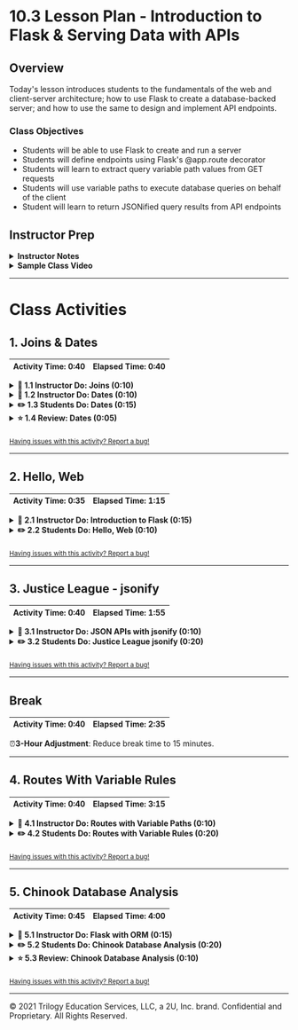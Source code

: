 # 10.3 Lesson Plan - Introduction to Flask & Serving Data with APIs

## Overview

Today's lesson introduces students to the fundamentals of the web and client-server architecture;  how to use Flask to create a database-backed server; and how to use the same to design and implement API endpoints.

### Class Objectives

* Students will be able to use Flask to create and run a server
* Students will define endpoints using Flask's @app.route decorator
* Students will learn to extract query variable path values from GET requests
* Students will use variable paths to execute database queries on behalf of the client
* Student will learn to return JSONified query results from API endpoints

## Instructor Prep

<details>
  <summary><strong>Instructor Notes</strong></summary>

* You may find that this lesson falls on a weekday due to a holiday shifting the course schedule. In this case, we have provided notes within the LP that will allow you to **easily adjust the length of the lesson to fit into a weekday class**.

  * Be on the lookout for a ⏰**3-Hour Adjustment** note at the top of activities in this Lesson Plan. If this class is being taught on a weekday, please utilize the directions found in the note. Keep in mind that breaks will be reduced from 40 minutes to the typical 15 minutes for a weekday class as well.

  * Shortening these activities could potentially limit the students' ability to finish them, so please remind them to utilize office hours to clear up any questions they may have.

* Please reference our [Student FAQ](../../../05-Instructor-Resources/README.md#Unit-10-advanced-data-storage-and-retrieval) for answers to questions frequently asked by students of this program. If you have any recommendations for additional questions, feel free to log an issue or a pull request with your desired additions.

* Have your TAs refer to the [TimeTracker](TimeTracker.xlsx) to stay on track.

</details>

<details>
  <summary><strong>Sample Class Video</strong></summary>

* To view an example class lecture visit (Note video may not reflect latest lesson plan): [Class Video](https://codingbootcamp.hosted.panopto.com/Panopto/Pages/Viewer.aspx?id=bbd086c2-2f70-4a72-9c22-a9ed0185670c)

</details>

- - -

# Class Activities

## 1. Joins & Dates

| Activity Time:       0:40 |  Elapsed Time:      0:40  |
|---------------------------|---------------------------|

<details>
  <summary><strong>📣 1.1 Instructor Do: Joins (0:10)</strong></summary>

* Open the [slideshow](https://docs.google.com/presentation/d/1YKVExdDmIkwpTwST2bKdmYX9EaTM4bpeHDzCpwMgZkU) and use slides 1-6 to welcome the class and begin the first activity. Be sure to cover the following:

* Welcome the class and explain to the students what the class objectives are for today:

  * Create and run a Flask server.

  * Create static query endpoints in Flask.

  * Execute dynamic database queries with Flask.

  * Return API query results in JSON.

* Explain that in this first activity, you will demonstrate how to perform joins in SQLAlchemy.

* Remind students that SQLAlchemy can use pure SQL to manipulate SQL databases, or they can use a more Pythonic object-based approach.

  * When we use Python classes and objects with SQLAlchemy, SQL query joins behave very similarly to Pandas dataframe joins.

* Point out that in order to perform a join on tables using SQLAlchemy, we must first identify the structure and data contained within the SQL tables.

* Explain that once we identify what tables to join, what columns to keep, and what columns to join on, we can use the `.filter()` method to obtain the merged table results.

* Open [01-Ins_Joins/Solved/Ins_Joins.ipynb](Activities/01-Ins_Joins/Solved/Ins_Joins.ipynb) and first review using a filter in SQLAlchemy, which is the equivalent of a SQL `WHERE` statement:

  ![Images/joins01.png](Images/joins01.png)

  * The `NA` (North American mammal) table is queried, and filtered for rows where the `genus` is `Antilocapra`.

* Moving on to joins, we first use `inspect` to retrieve the names of the tables in the database:

  ![Images/joins02.png](Images/joins02.png)

* Likewise, we can `inspect` to retrieve the names of the columns in a table:

  ![Images/joins03.png](Images/joins03.png)

* The following query selects for all `sporder` columns from both `EA` (Europe) and `NA` (North America) tables:

  ![Images/joins04.png](Images/joins04.png)

  * Explain that this performs a cross join, or combines each row in one table with all the rows of the other.

  * The basic join is a filtering of this result, which we will see in the next cell.

* The next statement joins the two tables together:

  ![Images/joins05.png](Images/joins05.png)

  * The `sel` variable is assigned to a list that holds the columns queried from both tables.

  * Then the results are filtered for rows in each the `sporder` is the same in both tables.

* Finally, the results are packed into a tuple and printed.

  ![Images/joins06.png](Images/joins06.png)

</details>

<details>
  <summary><strong>📣 1.2 Instructor Do: Dates (0:10)</strong></summary>

* Open the [slideshow](https://docs.google.com/presentation/d/1YKVExdDmIkwpTwST2bKdmYX9EaTM4bpeHDzCpwMgZkU) and use slides 7-10 to introduce the next activity. Be sure to cover the following:

  * This activity will be a demonstration of working with dates in SQLAlchemy.

  * Times and dates have traditionally been trickier to manipulate than integers or decimals in programming.

    * For example, to add and subtract dates might involve doing so in seconds, then converting the results to days, months, weeks, or years.

    * Python offers libraries that make handling dates easier.

  * When it comes to real-world datasets, dates and times may be stored as datetype objects, as strings, or even as integers.

    * Therefore, it is important to use tools such as Python's `datetime` library to parse, convert, compare and filter by dates in a database.

* Open [02-Ins_Dates/Ins_Dates.ipynb](Activities/02-Ins_Dates/Solved/Ins_Dates.ipynb) and review how to query dates using SQLAlchemy:

* The database used in this activity deals with stock prices across the Dow Jones index over a period of time.

* After setting up and reflecting the SQL database into Python objects with SQLAlchemy, show how to query the first date in the table:

  ![Images/dates01.png](Images/dates01.png)

  * To show the latest date, order the dates in descending order and query the first result.

* Explain that it is also possible to filter for dates greater than (or less than) a given date:

  ![Images/dates02.png](Images/dates02.png)

* Next, go over the Python `datetime` library.

  ![Images/dates03.png](Images/dates03.png)

  * `date.date` or `date.datetime` can be used to retrieve and format dates and datetimes in ISO format.

* Difference in time can also be calculated with `timedelta`:

  ![Images/dates04.png](Images/dates04.png)

* Demonstrate that it's possible to query a date using the `datetime` library, then use the results in a SQLAlchemy filter:

  ![Images/dates05.png](Images/dates05.png)

* Finally, demonstrate extracting a specific parameter, such as date, week, or hour, from a datetime object:

  ![Images/dates06.png](Images/dates06.png)

  * Here, only the date (20th) is parsed out.

* Optionally, show the final example, which demonstrates SQLAlchemy's `func.strftime` method:

  ![Images/dates07.png](Images/dates07.png)

</details>

<details>
  <summary><strong>✏️ 1.3 Students Do: Dates (0:15)</strong></summary>

* **Files**:

  * [03-Stu_Dates/dow.sqlite](Activities/03-Stu_Dates/Resources/dow.sqlite)

  * [03-Stu_Dates/Stu_Dates.ipynb](Activities/03-Stu_Dates/Unsolved/Stu_Dates.ipynb)

* **Instructions**: [03-Stu_Dates/README.md](Activities/03-Stu_Dates/README.md)

* In this activity, students will practice working with dates, both in SQLAlchemy and with the `datetime` library. The instructions are included in the notebook file as comments.

* You may open the [slideshow](https://docs.google.com/presentation/d/1YKVExdDmIkwpTwST2bKdmYX9EaTM4bpeHDzCpwMgZkU) and use slides 11-13 to accompany this activity.

</details>

<details>
  <summary><strong>⭐ 1.4 Review: Dates (0:05)</strong></summary>

* The first task was to obtain the average price of each stock during the month of May.

* SQLAlchemy's `func.avg` method is used to obtain the average prices of opening, high, low, and closing prices.

  ```python
  sel = [Dow.stock,
       func.avg(Dow.open_price),
       func.avg(Dow.high_price),
       func.avg(Dow.low_price),
       func.avg(Dow.close_price)]
  may_averages = session.query(*sel).\
      filter(func.strftime("%m", Dow.date) == "05").\
      group_by(Dow.stock).\
      order_by(Dow.stock).all()
  may_averages
  ```

  * These averages are queried, then filtered for results from the month of May.
  * `func.strftime` is used to filter for results from May.
  * `%m` specifies the month.

* May average prices are pulled into a pandas data frame, then plotted with Matplotlib:

  ```python
  df = pd.DataFrame(may_averages, columns=['stock', 'open_avg', 'high_avg', 'low_avg', 'close_avg'])
  df.set_index('stock', inplace=True)
  df.plot.bar()
  plt.tight_layout()
  plt.show()
  ```

  ![Images/plt02.png](Images/plt02.png)

* In the bonus, students were asked to subtract, from IBM's high price after May, 2011, its low price. They were also asked to use the `datetime` library.

  ```python
  import datetime as dt

  date = dt.datetime(2011, 5, 31)

  results = session.query(Dow.high_price - Dow.low_price,
                          Dow.date).\
                    filter(Dow.date > date).filter(Dow.stock == 'IBM').all()

  # List comprehension solution
  ptp_rows = [{"Date": result[1], "PTP": result[0]} for result in results]
  ptp_rows
  ```

  * The `datetime` library is used to assign a date to a variable.
  * It is then plugged into the SQLAlchemy query to filter out dates that come after May 31, 2011.

* Next, the boxplot:

  ```python
  pd.DataFrame(ptp_rows).set_index("Date").boxplot(patch_artist=True)
  plt.title("IBM PTPs")
  plt.show()
  ```

  ![Images/boxplot02.png](Images/boxplot02.png)

</details>

<sub>[Having issues with this activity? Report a bug!](https://bit.ly/2X6yypC)</sub>

- - -

## 2. Hello, Web

| Activity Time:       0:35 |  Elapsed Time:      1:15  |
|---------------------------|---------------------------|

<details>
  <summary><strong>📣 2.1 Instructor Do: Introduction to Flask (0:15)</strong></summary>

* Open the [slideshow](https://docs.google.com/presentation/d/1YKVExdDmIkwpTwST2bKdmYX9EaTM4bpeHDzCpwMgZkU) and use slides 14-17 to introduce the next activity. Be sure to cover the following:

* Remind students that the Internet is built on model of _clients_ requesting data from _servers_.

* Remind students that whoever asks for information is called a "client".

* Point out that, when a person uses an API to fetch data, we have a tendency to consider the _person_ the client.

  * Point out that, _strictly speaking_, this isn't accurate: A _program_ makes a request on behalf of the person.

  * Point out that a **browser** is an example of a program that makes requests on behalf of a user.

* Point out that the same holds true for servers: A _server_ is simply a process running on a remote machine, that listens for, and knows how to respond to, incoming requests.

  * The point to emphasize is that a server is, essentially, _just a program_.

* Explain that, when we create an API for others to use, the code they write acts as a _client_ to our API server.

  * Point out that we have no control over the code our consumers write.

  * Point out that this means that, as API developers, **we do not write client code**.

* Emphasize that this means we will focus on writing the code that runs the server.

  * Remind students that this is the code responsible for retrieving and returning whatever data that users requests.

* Explain that [Flask](http://flask.pocoo.org/) is the tool that we'll use to implement our server.

  * Explain that Flask is an extremely intuitive library that makes it easy to develop APIs for distributing our data.

* Remind students that servers are programs that _listen_ for _requests_ to particular _URLS_, or **endpoints**.

  * Explain that Flask makes creating and starting a server trivial, and defining endpoints, easy: It takes less than 10 lines of code to define a functional index route!

* Open up [01-Ins_First_Steps_with_Flask/Solved/app.py](Activities/04-Ins_First_Steps_with_Flask/Solved/app.py), and explain the following.

  ```python
  # 1. import Flask
  from flask import Flask

  # 2. Create an app, being sure to pass __name__
  app = Flask(__name__)

  # 3. Define what to do when a user hits the index route
  @app.route("/")
  def home():
      print("Server received request for 'Home' page...")
      return "Welcome to my 'Home' page!"

  # 4. Define what to do when a user hits the /about route
  @app.route("/about")
  def about():
      print("Server received request for 'About' page...")
      return "Welcome to my 'About' page!"

  if __name__ == "__main__":
    app.run(debug=True)
  ```

* Explain that, to create a server, we simply import `Flask` (`#1`), and use it as a factory to create an `app` (`#2`).

  * Explain that, for our purposes, passing `__name__` to `Flask` is essentially mandatory.

  * [This is an important detail](http://flask.pocoo.org/docs/0.12/quickstart/#a-minimal-application), but it's outside the scope of today's lesson: Try not to get sidetracked if students inquire about this line.

* Explain how we use `@app.route` to associate an endpoint/URL (`/`, or `/about`) with the result of a function call (of `home` or `about`, respectively).

* Take a moment to hit each route in the browser, again.

  * Point out that, in the _terminal_, we see the results of the `print` message, _but not trace of the string we `return` to the client_.

  * Point out that, in the browser, we see the string the request handler _returns_, _but no trace of the call to `print`_.

  * Use this to illustrate and emphasize the relationship between the _client_—which receives a request handler's return value—and the _server_—where the functions associated with the response to a request are actually executed.

* Finally, remind students about using `if __name__ == "__main__"` to define "main" behavior.

  * Explain that `app.run` is all we need to do to _start_ the development server.

  * Explain that passing `debug=True` makes development _much_ easier, but emphasize that, in production, best practices demand that `debug` _must **always** be false_.

* Take a moment to address any questions before moving on.

</details>

<details>
  <summary><strong>✏️ 2.2 Students Do: Hello, Web (0:10)</strong></summary>

* **Files:** [05-Stu_Hello_Web/app.py](Activities/05-Stu_Hello_Web/Unsolved/app.py)

* **Instructions:** [05-Stu_Hello_Web/README.md](Activities/05-Stu_Hello_Web/README.md)

* Take a moment to run [05-Stu_Hello_Web/app.py](Activities/05-Stu_Hello_Web/Solved/app.py), and open it in the browser at [localhost:5000](http:127.0.0.1:5000). Demonstrate each of the below endpoints:

  * `/`

  * `/about`

  * `/contact`

* Point out that each of these endpoints simply returns a string.

* Take a moment to address any questions before allowing students to work.

* You may open the [slideshow](https://docs.google.com/presentation/d/1YKVExdDmIkwpTwST2bKdmYX9EaTM4bpeHDzCpwMgZkU) and use slides 18-20 to accompany this activity.

### 07. Everyone Do: Review Activity (0:10)

* Remind students that the objective of this activity was to create a server with three static endpoints, each of which returns a simple string response.

* Open up [Activities/05-Stu_Hello_Web/Solved/app.py](Activities/05-Stu_Hello_Web/Solved/app.py), and point out each of the steps required to create a server and define endpoints with Flask.

```python
# 1. Import Flask
from flask import Flask

# 2. Create an app
app = Flask(__name__)

# 3. Define static routes
@app.route("/")
def index():
  return "Hello, world!"

@app.route("/about")
def about():
  name = "Peleke"
  location = "Tien Shan"

  return f"My name is {name}, and I live in {location}."

@app.route("/contact")
def contact():
  email = "peleke@example.com"

  return (
    f"Questions? Comments? Complaints?<br>"
    f"Send an email to {email}."
  )

# 4. Define main behavior
if __name__ == "__main__":
  app.run(debug=True)
```

* Explain that we:

  1. Import Flask

  2. Use Flask to create an `app`

  3. Use the `@app.route` **decorator** to define a route.

     * `@app.route` is a function which takes the route's URL as its argument.

     * We then define a function which describes how the server should respond to requests to the corresponding endpoint.

     * We can use whatever names we want for these functions, which are often called **request handlers**.

  4. Define the behavior for when we start the server by running the file from the command line with: `python app.py`. In this case, we run our flask app.

* Take a moment to answer any questions before moving on.

</details>

<sub>[Having issues with this activity? Report a bug!](https://bit.ly/2wbwIIZ)</sub>

- - -

## 3. Justice League - jsonify

| Activity Time:       0:40 |  Elapsed Time:      1:55  |
|---------------------------|---------------------------|

<details>
  <summary><strong>📣 3.1 Instructor Do: JSON APIs with jsonify (0:10)</strong></summary>

* Open the [slideshow](https://docs.google.com/presentation/d/1YKVExdDmIkwpTwST2bKdmYX9EaTM4bpeHDzCpwMgZkU) and use slides 21-25 to introduce the next activity. Be sure to cover the following:

  * All of the the routes we've written thus far have returned _string_ responses.

  * The APIs we've dealt with do _not_ return raw text: rather, they return JSON data.

  * Fortunately, Python dictionaries map naturally to JSON.

    * Flask has a built-in method to automatically convert a dictionary into a properly formatted JSON response: `jsonify`.

    * Explain that although `jsonify` is not necessary as of Flask 1.1.0 it is still good practice to use `jsonify` to ensure the response is always treated appropriately.

* Remind students that routes must return HTTP responses.

  * This means we can't simply return the dictionary itself.

  * We can use `jsonify` to create an HTTP response with the dictionary data we want to send back to the client.

* Open [Activities/06-Ins_Jsonify/Solved/app.py](Activities/06-Ins_Jsonify/Solved/app.py).

  ```python
  from flask import Flask, jsonify

  app = Flask(__name__)

  hello_dict = {"Hello": "World!"}

  @app.route("/normal")
  def normal():
      return hello_dict

  @app.route("/jsonified")
  def jsonified():
      return jsonify(hello_dict)

  if __name__ == "__main__":
      app.run(debug=True)
  ```

* Import `jsonify` in addition to Flask.

* The `/normal` route simply returns `hello_dict`, with no call to `jsonify` however Flask converts the dictionary to json for us.

* We've used `return jsonify(<dictionary_name>)` to ensure we send a JSON response.

* Run `app.py`, and navigate to `localhost:5000/normal` to demonstrate how Flask automatically jsonified the dictionary.

* Navigate to `/jsonified`, and point out the working response when calling `jsonify`.

  <img width=200 alt="The response generated by jsonify" src="Images/jsonified_response.png">

* Take a moment to answer any questions before moving on.

</details>

<details>
  <summary><strong>✏️ 3.2 Students Do: Justice League jsonify (0:20)</strong></summary>

* ⏰**3-Hour Adjustment**: Reduce activity time to 15 minutes.

* **Files:** [Activities/07-Stu_Justice_League_jsonify/Unsolved/app.py](Activities/07-Stu_Justice_League_jsonify/Unsolved/app.py)

* **Instructions:** [07-Stu_Justice_League_jsonify/README.md](Activities/07-Stu_Justice_League_jsonify/README.md)

* Explain that students' task for this activity is to create a server configured to send welcome text at its index endpoint, and JSON data at its `api/v1.0/justice-league` endpoint.

* Run [Activities/07-Stu_Justice_League_jsonify/Solved/app.py](Activities/07-Stu_Justice_League_jsonify/Solved/app.py), and navigate to `localhost:5000/` in your browser to demonstrate the index route.

  ![The index route for the Justice League API.](Images/justice_league_welcome.png)

* Navigate to `localhost:5000/api/v1.0/justice-league` in your browser to demonstrate the API route.

  <img width=200 alt="The API route for the Justice League API." src="Images/justice_league_api.png">

* Answer any questions, and then give them time to work on it.

* You may open the [slideshow](https://docs.google.com/presentation/d/1YKVExdDmIkwpTwST2bKdmYX9EaTM4bpeHDzCpwMgZkU) and use slides 26-28 to accompany this activity.

### 10. Everyone Do: Review Activity (0:10)

* Remind students that the goal for this assignment was to allow users to retrieve a list of JSON objects describing Justice League characters.

* Open up [Activities/07-Stu_Justice_League_jsonify/Solved/app.py](Activities/07-Stu_Justice_League_jsonify/Solved/app.py), and explain the following points.

* Point out that we've defined a list of character dictionaries, called `justice_league_members`, in the beginning of the file.

  * Explain that, to implement the `/api/v1.0/justice-league` route, we simply define a route that returns `jsonify(justice_league_members)`.

  ```python
  @app.route("/api/v1.0/justice-league")
  def justice_league():
      """Return the justice league data as json"""

      return jsonify(justice_league_members)
  ```

* Explain that the index routes simply sends a string response.

* We are using `jsonify` specifically because APIs should return JSON and we want to ensure our code turns our dictionary into a JSON response.

* Our endpoint starts with `/api` to indicate to consumers that the response will contain _data_.

* Explain that, by convention, `/api` routes should _always_ return data (JSON in this case).

* (Brief "pulse check"): Ask a student to explain why we would want to use `jsonify` in our `/api/v1.0/justice-league` route.

* Point out that we've defined a list called `justice_league_members`.

* Explain that this data will be stored in memory when we run our server.

* This list serves as a "database" of sorts—it does, after all, contain our application's data!

* Explain that "real" applications typically run against more data than can be loaded into memory. That is where a _database_ comes in.

* Ask the students if they have an idea of how you can hook this application up to a database.

* Explain that, if we simply replace the code where we define `justice_league_members` with code to connect to a SQLAlchemy database, we can turn this server into a truly _database-backed API_!

* Explain that we'll proceed in two steps:

  1. Use variable paths to collect "user input"

  2. Connect the application to a database.

* Take a moment to answer any questions before moving on.

</details>

<sub>[Having issues with this activity? Report a bug!](https://bit.ly/2xOU0F6)</sub>

- - -

## Break

| Activity Time:       0:40 |  Elapsed Time:      2:35  |
|---------------------------|---------------------------|

⏰**3-Hour Adjustment**: Reduce break time to 15 minutes.

- - -

## 4. Routes With Variable Rules

| Activity Time:       0:40 |  Elapsed Time:      3:15  |
|---------------------------|---------------------------|

<details>
  <summary><strong>📣 4.1 Instructor Do: Routes with Variable Paths (0:10)</strong></summary>

* Open the [slideshow](https://docs.google.com/presentation/d/1YKVExdDmIkwpTwST2bKdmYX9EaTM4bpeHDzCpwMgZkU) and use slides 29-31 to introduce the next activity. Be sure to cover the following:

* Explain that our current API is only capable of returning the _entire_ Justice League dataset.

* It would be better if users could specify a particular character of interest.

* Explain that, ideally, consumers would be able to specify a character of interest in the URL, and expect either:

  * A JSON response with the character data, if it's in the data set; or

  * A JSON response with error information, indicating that the server couldn't find the character the user requested.

* Run [Activities/08-Ins_Variable_Rule/Solved/app.py](Activities/08-Ins_Variable_Rule/Solved/app.py), and navigate to [localhost:5000](http:127.0.0.1/). The root path lists the available routes. Visit each route and contrast the results:

  * [/api/v1.0/justice-league](http:127.0.0.1:5000/api/v1.0/justice-league)

  * [/api/v1.0/justice-league/Arthur%20Curry](http://127.0.0.1:5000/api/v1.0/justice-league/Arthur%20Curry)

* The response at the second endpoint is _just_ the data for Aquaman, _without_ the rest of the data in `justice_league_members`.

* Explain that `%20` is how we represent the space character within a URL.

* Open [Activities/08-Ins_Variable_Rule/Solved/app.py](Activities/08-Ins_Variable_Rule/Solved/app.py), and point out that we've added a route.

```python
@app.route("/api/v1.0/justice-league/<real_name>")
def justice_league_character(real_name):
    """Fetch the Justice League character whose real_name matches
       the path variable supplied by the user, or a 404 if not."""

    canonicalized = real_name.replace(" ", "").lower()
    for character in justice_league_members:
        search_term = character["real_name"].replace(" ", "").lower()

        if search_term == canonicalized:
            return jsonify(character)

    return jsonify({"error": f"Character with real_name {real_name} not found."}), 404
```

</details>

<details>
  <summary><strong>✏️ 4.2 Students Do: Routes with Variable Rules (0:20)</strong></summary>

* **Files:** [09-Stu_Variable_Rule/app.py](Activities/09-Stu_Variable_Rule/Unsolved/app.py)

* **Instructions:** [09-Stu_Variable_Rule/README.md](Activities/09-Stu_Variable_Rule/README.md)

* Run [Activities/09-Stu_Variable_Rule/Solved/app.py](Activities/09-Stu_Variable_Rule/Solved/app.py), and demonstrate its `/api/v1.0/justice-league/superhero/<superhero>` endpoint by visiting [localhost:5000/api/v1.0/justice-league/superhero/superman](http://127.0.0.1:5000/api/v1.0/justice-league/superman) (**but try to keep the URL hidden**).

* Point out that this route is functionally identical to the `<real_name>` route from before, but allows users to specify the desired value of the character's `superhero` key instead.

* Take a moment to answer any questions before moving on.

* You may open the [slideshow](https://docs.google.com/presentation/d/1YKVExdDmIkwpTwST2bKdmYX9EaTM4bpeHDzCpwMgZkU) and use slides 32-34 to accompany this activity.

### 14. Everyone Do: Review Activity (0:10)

* Open up [Activities/09-Stu_Variable_Rule/Solved/app.py](Activities/09-Stu_Variable_Rule/Solved/app.py).

* Remind students that the functionality for the new `<superhero>` route closely mirrors that of the `<real_name>` route from the instructor demonstration.

* Point out that the new route is identical to the `<real_name>` route; the only difference is that  we substitute `<real_name>` with `<superhero>`, and add `superhero` before defining the parameter to capture.

  * Explain that we must extend the URL or else the `<real_name>` and `<superhero>` routes will overlap.

* Explain that, as an alternative to defining the two _specific_ routes above, we could simply define a route that takes _two_ variable rules: `<key>` and `<value>`.

```python
@app.route("/api/v1.0/justice-league/<key>/<value>")
def justice_league_arbitrary_key(key, value):
    """Fetch the Justice League character whose <key> attribute has
       the value <value>."""

    for character in justice_league_members:
        if character[key] == value:
            return jsonify(character)

    return jsonify({"error": f"Character with key '{key}' with value '{value}' not found."}), 404
```

* Point out that this generalizes the pattern evident in the preceding endpoints by abstracting the hard-coded values `real_name` and `superhero` from the URL.

* Optionally, spend a few minutes discussing the advantages and disadvantages to each approach.

* Take a moment to answer any questions before moving on.

</details>

<sub>[Having issues with this activity? Report a bug!](https://bit.ly/3bMN3CR)</sub>

- - -

## 5. Chinook Database Analysis

| Activity Time:       0:45 |  Elapsed Time:      4:00  |
|---------------------------|---------------------------|

<details>
  <summary><strong>📣 5.1 Instructor Do: Flask with ORM (0:15)</strong></summary>

* Open the [slideshow](https://docs.google.com/presentation/d/1YKVExdDmIkwpTwST2bKdmYX9EaTM4bpeHDzCpwMgZkU) and use slides 36-38 to introduce the next activity. Be sure to cover the following:

  * Remind students that any useful API must make queries against data sets much too large to load into memory.

  * Explain that we'll next see how to perform ORM queries within their Flask routes.

* Start by running the [application](Activities/10-Ins_Flask_with_ORM/Solved/app.py) and open the app in the browser [here](http:127.0.0.1:5000/). The root path will list the available routes. Visit each route and show the results.

  * [/api/v1.0/names](http:127.0.0.1:5000/api/v1.0/names)

  * [/api/v1.0/passengers](http://127.0.0.1:5000/api/v1.0/passengers)

* Next, open the file [Activities/10-Ins_Flask_with_ORM/Solved/app.py](Activities/10-Ins_Flask_with_ORM/Solved/app.py) and walk through the code.

* Explain that we start by initializing our database connection and reflecting our tables using `automap_base`.

* Show that our root route `/` simply shows the available API routes for our application.

* Move on to the route `/api/v1.0/names` and show how simple queries can be performed in the route function. This query will get executed each time that we visit the route.

* Explain that we use `list` and `np.ravel` to unpack the list of tuples into a regular list of names. Feel free to replace `jsonfiy(all_names)` with `jsonify(results)` to show what this looks like before converting to a list.

* Next, show the route `/api/v1.0/passengers` and explain that here we are extracting the results into a list of dictionaries containing the `name`, `age`, and `sex` of each passenger.

* Finally, explain that we can return the JSON representation for this list of dictionary data using jsonfiy.

* Ask students for any additional questions before moving on.

</details>

<details>
  <summary><strong>✏️ 5.2 Students Do: Chinook Database Analysis (0:20)</strong></summary>

* ⏰**3-Hour Adjustment**: Remove this **Students Do** and the subsequent **Instructor Review** activities.

* **Files**:

  * [11-Stu_Chinook_Database_Analysis/Stu_Chinook.ipynb](Activities/11-Stu_Chinook_Database_Analysis/Unsolved/Stu_Chinook.ipynb)

* **Instructions**: [11-Stu_Chinook_Database_Analysis/README.md](Activities/11-Stu_Chinook_Database_Analysis/README.md)

* This is the final activity for the Advanced Data Storage and Retrieval Unit. The goal of this activity is to give students additional practice in analysis of databases using the SQLAlchemy ORM. Encourage the students to take their time and ask plenty of questions as they go through this.

* Explain that the students will be analyzing invoice data from the [Chinook database](https://chinookdatabase.codeplex.com/wikipage?title=Chinook_Schema&referringTitle=Home).

* Explain to the students that they will design SQLAlchemy ORM queries to answer specific questions about the invoice data.

* You may open the [slideshow](https://docs.google.com/presentation/d/1YKVExdDmIkwpTwST2bKdmYX9EaTM4bpeHDzCpwMgZkU) and use slides 39-41 to accompany this activity.

</details>

<details>
  <summary><strong>⭐ 5.3 Review: Chinook Database Analysis (0:10)</strong></summary>

* Open [Activities/11-Stu_Chinook_Database_Analysis/Solved/Stu_Chinook.ipynb](Activities/11-Stu_Chinook_Database_Analysis/Solved/Stu_Chinook.ipynb) and walk through the solution.

* Explain that the `import warnings` and `warnings.filterwarnings('ignore')` cell is simply to ignore the warning about using `Decimal` types with sqlite.

* Explain that we will continue to use `automap_base` to reflect our database tables.

* Show that we create an engine to the database file `chinook.sqlite`.

* Explain that our reflection results show that there are many tables available in the chinook dataset as can be seen in the [model diagram](https://web.archive.org/web/20170608221426/http://chinookdatabase.codeplex.com/wikipage?title=Chinook_Schema&referringTitle=Home). However, we will only be using the `invoices` and `invoice_items` tables from this database.

* Show the students that we start by saving a reference to the `invoices` table as `Invoices`.

* We create a database session object to use for our ORM queries to the database.

* Explain that in the first solution, we simply group by the Billing Country and select `Invoices.BillingCountry` to get a list of the Billing Countries in the table. We can also achieve this result using the `distinct` function.

* The next query expands on the first by calculating the sum of invoice total per country. We also order the results by this value in descending order. Note that we have to use the sqlalchemy function `desc()` to sort in descending order.

* Explain that we will also save a reference to the `invoice_items` table as `Items`.

* Show that we can return the Billing Postal codes for the USA by filtering the BillingCountry and then grouping by postal code.

* In order to calculate the Item Totals for the USA, we will need to join the `Invoices` and `Items` table by `InvoiceId` to filter by billing country. Show the students the relationship between the two tables using the database model [here](https://web.archive.org/web/20170608221426/http://chinookdatabase.codeplex.com/wikipage?title=Chinook_Schema&referringTitle=Home).

* The final query calculates the item totals per postal billing code. This query also requires an implicit join using `InvoiceId` and then filters by country. We group the results by billing postal code and then order by the item totals in descending order.

</details>

<sub>[Having issues with this activity? Report a bug!](https://bit.ly/2R6WKUS)</sub>

- - -

© 2021 Trilogy Education Services, LLC, a 2U, Inc. brand. Confidential and Proprietary. All Rights Reserved.
